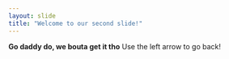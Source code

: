 ```yaml
---
layout: slide
title: "Welcome to our second slide!"
---
```

**Go daddy do, we bouta get it tho**
Use the left arrow to go back!
